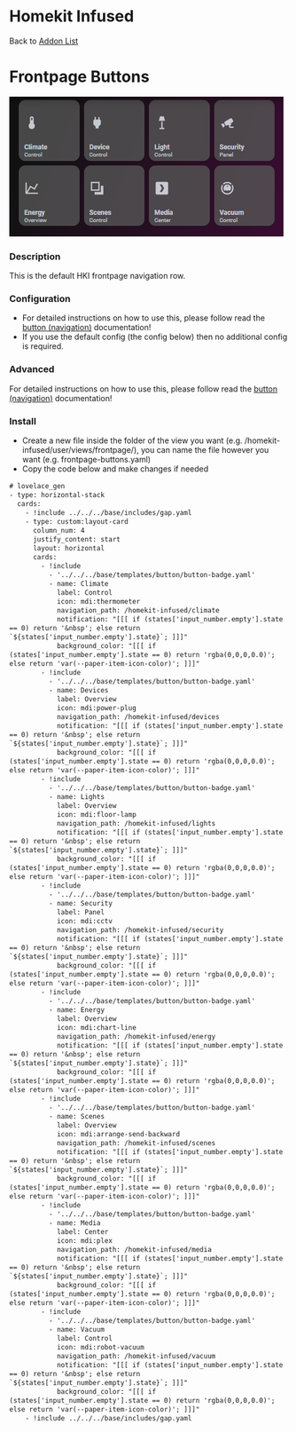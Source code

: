 # Homekit Infused

Back to [Addon List](../addon_list.md)

# Frontpage Buttons

![Homekit Infused](../images/frontpage-buttons.png)

### Description
This is the default HKI frontpage navigation row. 

### Configuration
- For detailed instructions on how to use this, please follow read the [button (navigation)](button-navigation.md) documentation!
- If you use the default config (the config below) then no additional config is required.

### Advanced
For detailed instructions on how to use this, please follow read the [button (navigation)](button-navigation.md) documentation!

### Install
- Create a new file inside the folder of the view you want (e.g. /homekit-infused/user/views/frontpage/), you can name the file however you want (e.g. frontpage-buttons.yaml)
- Copy the code below and make changes if needed

```
# lovelace_gen
- type: horizontal-stack
  cards:
    - !include ../../../base/includes/gap.yaml
    - type: custom:layout-card
      column_num: 4
      justify_content: start
      layout: horizontal
      cards:  
        - !include
          - '../../../base/templates/button/button-badge.yaml'
          - name: Climate
            label: Control
            icon: mdi:thermometer
            navigation_path: /homekit-infused/climate
            notification: "[[[ if (states['input_number.empty'].state == 0) return '&nbsp'; else return `${states['input_number.empty'].state}`; ]]]"
            background_color: "[[[ if (states['input_number.empty'].state == 0) return 'rgba(0,0,0,0.0)'; else return 'var(--paper-item-icon-color)'; ]]]"   
        - !include
          - '../../../base/templates/button/button-badge.yaml'
          - name: Devices
            label: Overview
            icon: mdi:power-plug
            navigation_path: /homekit-infused/devices
            notification: "[[[ if (states['input_number.empty'].state == 0) return '&nbsp'; else return `${states['input_number.empty'].state}`; ]]]"
            background_color: "[[[ if (states['input_number.empty'].state == 0) return 'rgba(0,0,0,0.0)'; else return 'var(--paper-item-icon-color)'; ]]]"                                             
        - !include
          - '../../../base/templates/button/button-badge.yaml'
          - name: Lights
            label: Overview
            icon: mdi:floor-lamp
            navigation_path: /homekit-infused/lights
            notification: "[[[ if (states['input_number.empty'].state == 0) return '&nbsp'; else return `${states['input_number.empty'].state}`; ]]]"
            background_color: "[[[ if (states['input_number.empty'].state == 0) return 'rgba(0,0,0,0.0)'; else return 'var(--paper-item-icon-color)'; ]]]"   
        - !include
          - '../../../base/templates/button/button-badge.yaml'
          - name: Security
            label: Panel
            icon: mdi:cctv
            navigation_path: /homekit-infused/security
            notification: "[[[ if (states['input_number.empty'].state == 0) return '&nbsp'; else return `${states['input_number.empty'].state}`; ]]]"
            background_color: "[[[ if (states['input_number.empty'].state == 0) return 'rgba(0,0,0,0.0)'; else return 'var(--paper-item-icon-color)'; ]]]" 
        - !include
          - '../../../base/templates/button/button-badge.yaml'
          - name: Energy
            label: Overview
            icon: mdi:chart-line
            navigation_path: /homekit-infused/energy
            notification: "[[[ if (states['input_number.empty'].state == 0) return '&nbsp'; else return `${states['input_number.empty'].state}`; ]]]"
            background_color: "[[[ if (states['input_number.empty'].state == 0) return 'rgba(0,0,0,0.0)'; else return 'var(--paper-item-icon-color)'; ]]]" 
        - !include
          - '../../../base/templates/button/button-badge.yaml'
          - name: Scenes
            label: Overview
            icon: mdi:arrange-send-backward
            navigation_path: /homekit-infused/scenes
            notification: "[[[ if (states['input_number.empty'].state == 0) return '&nbsp'; else return `${states['input_number.empty'].state}`; ]]]"
            background_color: "[[[ if (states['input_number.empty'].state == 0) return 'rgba(0,0,0,0.0)'; else return 'var(--paper-item-icon-color)'; ]]]"  
        - !include
          - '../../../base/templates/button/button-badge.yaml'
          - name: Media
            label: Center
            icon: mdi:plex
            navigation_path: /homekit-infused/media
            notification: "[[[ if (states['input_number.empty'].state == 0) return '&nbsp'; else return `${states['input_number.empty'].state}`; ]]]"
            background_color: "[[[ if (states['input_number.empty'].state == 0) return 'rgba(0,0,0,0.0)'; else return 'var(--paper-item-icon-color)'; ]]]"     
        - !include
          - '../../../base/templates/button/button-badge.yaml'
          - name: Vacuum
            label: Control
            icon: mdi:robot-vacuum
            navigation_path: /homekit-infused/vacuum
            notification: "[[[ if (states['input_number.empty'].state == 0) return '&nbsp'; else return `${states['input_number.empty'].state}`; ]]]"
            background_color: "[[[ if (states['input_number.empty'].state == 0) return 'rgba(0,0,0,0.0)'; else return 'var(--paper-item-icon-color)'; ]]]"    
    - !include ../../../base/includes/gap.yaml
```
